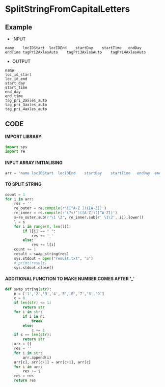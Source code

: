 # SplitStringFromCapitalLetters
## Example
* INPUT
```text
name	locIDStart	locIDEnd	startDay	startTime	endDay	endTime	tagPri2AxlesAuto	tagPri3AxlesAuto	tagPri4AxlesAuto
```
* OUTPUT
```text
name
loc_id_start
loc_id_end
start_day
start_time
end_day
end_time
tag_pri_2axles_auto
tag_pri_3axles_auto
tag_pri_4axles_auto
```
## CODE
#### IMPORT LIBRARY
```python
import sys
import re
```
#### INPUT ARRAY INITIALISING
```python
arr = 'name	locIDStart	locIDEnd	startDay	startTime	endDay	endTime	tagPri2AxlesAuto	tagPri3AxlesAuto'
```
#### TO SPLIT STRING
```python
count = 1
for i in arr:
    res = ''
    re_outer = re.compile(r'([^A-Z ])([A-Z])')
    re_inner = re.compile(r'(?<!^)([A-Z])([^A-Z])')
    s=re_outer.sub(r'\1 \2', re_inner.sub(r' \1\2', i)).lower()
    l = s
    for i in range(0, len(l)):
        if l[i] == " ":
            res += '_'
        else:
            res += l[i]
    count += 1
    result = swap_string(res)
    sys.stdout = open("result.txt", "a")
    # print(result)
    sys.stdout.close()
```
#### ADDITIONAL FUNCTION TO MAKE NUMBER COMES AFTER '_'
```python
def swap_string(str):
    n = ['1','2','3','4','5','6','7','8','9']
    c = 0
    if len(str) <= 1:
        return str
    for i in str:
        if i in n:
            break
        else:
            c += 1
    if c == len(str):
        return str
    arr = []
    res = ''
    for i in str:
        arr.append(i)
    arr[c], arr[c+1] = arr[c+1], arr[c]
    for i in arr:
        res += i
    res = res
    return res
```
